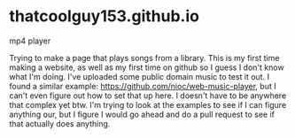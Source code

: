 # thatcoolguy153.github.io
mp4 player

Trying to make a page that plays songs from a library. This is my first time making a website, as well as my first time on github so I guess I don't know what I'm doing. I've uploaded some public domain music to test it out. I found a similar example: https://github.com/nioc/web-music-player, but I can't even figure out how to set that up
here. I doesn't have to be anywhere that complex yet btw. I'm trying to look at the examples to see if I can figure anything our, but I figure I would go ahead and do a pull request to see if that actually does anything.
